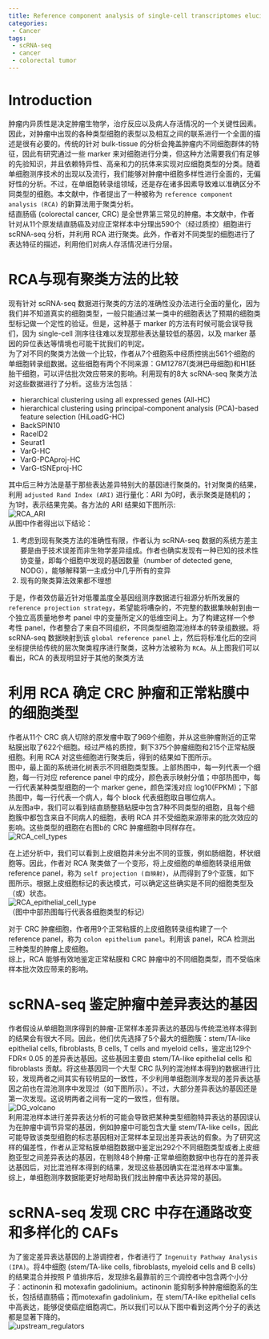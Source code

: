 ```yaml
---
title: Reference component analysis of single-cell transcriptomes elucidates cellular heterogeneity in human colorectal tumors
categories:
 - Cancer
tags:
 - scRNA-seq
 - cancer
 - colorectal tumor
---
```


# Introduction
肿瘤内异质性是决定肿瘤生物学，治疗反应以及病人存活情况的一个关键性因素。因此，对肿瘤中出现的各种类型细胞的表型以及相互之间的联系进行一个全面的描述是很有必要的。传统的针对 bulk-tissue 的分析会掩盖肿瘤内不同细胞群体的特征，因此有研究通过一些 marker 来对细胞进行分类，但这种方法需要我们有足够的先验知识，并且依赖特异性、高亲和力的抗体来实现对应细胞类型的分类。随着单细胞测序技术的出现以及流行，我们能够对肿瘤中细胞多样性进行全面的，无偏好性的分析。不过，在单细胞转录组领域，还是存在诸多因素导致难以准确区分不同类型的细胞。本文献中，作者提出了一种被称为 `reference component analysis (RCA)` 的新算法用于聚类分析。  
结直肠癌 (colorectal cancer, CRC) 是全世界第三常见的肿瘤。本文献中，作者针对从11个原发结直肠癌及对应正常样本中分理出590个（经过质控）细胞进行 
scRNA-seq 分析，并利用 RCA 进行聚类。此外，作者对不同类型的细胞进行了表达特征的描述，利用他们对病人存活情况进行分层。  
  
# RCA与现有聚类方法的比较  
现有针对 scRNA-seq 数据进行聚类的方法的准确性没办法进行全面的量化，因为我们并不知道真实的细胞类型，一般只能通过某一类中的细胞表达了预期的细胞类型标记做一个定性的验证。但是，这种基于 marker 的方法有时候可能会误导我们，因为 single-cell 测序往往难以发现那些表达量较低的基因，以及 marker 基因的异位表达等情境也可能干扰我们的判定。  
为了对不同的聚类方法做一个比较，作者从7个细胞系中经质控挑出561个细胞的单细胞转录组数据。这些细胞有两个不同来源：GM12787(类淋巴母细胞)和H1胚胎干细胞，可以评估批次效应带来的影响。利用现有的8大 scRNA-seq 聚类方法对这些数据进行了分析。这些方法包括：  
* hierarchical clustering using all expressed genes (All-HC)  
* hierarchical clustering using principal-component analysis (PCA)-based feature selection (HiLoadG-HC)  
* BackSPIN10  
* RaceID2  
* Seurat1  
* VarG-HC  
* VarG-PCAproj-HC  
* VarG-tSNEproj-HC  
  
其中后三种方法是基于那些表达差异特别大的基因进行聚类的。针对聚类的结果，利用 `adjusted Rand Index (ARI)` 进行量化：ARI 为0时，表示聚类是随机的；
为1时，表示结果完美。各方法的 ARI 结果如下图所示:  
![RCA_ARI](/img/2018-06-08-RCA/ARI.png)  
从图中作者得出以下结论：  
1. 考虑到现有聚类方法的准确性有限，作者认为 scRNA-seq 数据的系统方差主要是由于技术误差而非生物学差异组成。作者也确实发现有一种已知的技术性协变量，即每个细胞中发现的基因数量（number of detected gene, NODG），能够解释第一主成分中几乎所有的变异  
2. 现有的聚类算法效果都不理想  
  
于是，作者效仿最近针对低覆盖度全基因组测序数据进行祖源分析所发展的 `reference projection strategy`，希望能将嘈杂的，不完整的数据集映射到由一个独立高质量地参考 panel 中的变量所定义的低维空间上。为了构建这样一个参考性 panel，作者整合了来自不同组织，不同类型细胞混池样本的转录组数据。将 scRNA-seq 数据映射到该 `global reference panel` 上，然后将标准化后的空间坐标提供给传统的层次聚类程序进行聚类，这种方法被称为 `RCA`。从上图我们可以看出，RCA 的表现明显好于其他的聚类方法  
  
# 利用 RCA 确定 CRC 肿瘤和正常粘膜中的细胞类型  
作者从11个 CRC 病人切除的原发瘤中取了969个细胞，并从这些肿瘤附近的正常粘膜出取了622个细胞。经过严格的质控，剩下375个肿瘤细胞和215个正常粘膜细胞。利用 RCA 对这些细胞进行聚类后，得到的结果如下图所示。  
图中，最上面的系统进化树表示不同细胞类型簇。上部热图中，每一列代表一个细胞，每一行对应 reference panel 中的成分，颜色表示映射分值；中部热图中，每一行代表某种类型细胞的一个 marker gene，颜色深浅对应 log10(FPKM)；下部热图中，每一行代表一个病人，每个 block 代表细胞取自哪位病人。  
从左图a中，我们可以看到结直肠整肠粘膜中包含7种不同类型的细胞，且每个细胞簇中都包含来自不同病人的细胞，表明 RCA 并不受细胞来源带来的批次效应的影响。这些类型的细胞在右图b的 CRC 肿瘤细胞中同样存在。  
![RCA_cell_types](/img/2018-06-08-RCA/cell_types.png)  
  
在上述分析中，我们可以看到上皮细胞并未分出不同的亚簇，例如肠细胞，杯状细胞等。因此，作者对 RCA 聚类做了一个变形，将上皮细胞的单细胞转录组用做 reference panel，称为 `self projection (自映射)`，从而得到了9个亚簇，如下图所示。根据上皮细胞标记的表达模式，可以确定这些确实是不同的细胞类型及（或）状态。  
![RCA_epithelial_cell_type](/img/2018-06-08-RCA/epithelial_cell_types.png)  
（图中中部热图每行代表各细胞类型的标记）  
  
对于 CRC 肿瘤细胞，作者用9个正常粘膜的上皮细胞转录组构建了一个 reference panel，称为 `colon epithelium panel`。利用该 panel，RCA 检测出三种类型的肿瘤上皮细胞。  
综上，RCA 能够有效地鉴定正常粘膜和 CRC 肿瘤中的不同细胞类型，而不受临床样本批次效应带来的影响。  
  
# scRNA-seq 鉴定肿瘤中差异表达的基因
作者假设从单细胞测序得到的肿瘤-正常样本差异表达的基因与传统混池样本得到的结果会有很大不同。因此，他们优先选择了5个最大的细胞簇：stem/TA-like epithelial cells, fibroblasts, B cells, T cells and myeloid cells，鉴定出129个 FDR≤ 0.05 的差异表达基因。这些基因主要由 stem/TA-like epithelial cells 和 fibroblasts 贡献。将这些基因同一个大型 CRC 队列的混池样本得到的数据进行比较，发现两者之间其实有较明显的一致性，不少利用单细胞测序发现的差异表达基因之前也在混池测序中发现过（如下图所示）。不过，大部分差异表达的基因还是第一次发现。这说明两者之间有一定的一致性，但有限。  
![DG_volcano](/img/2018-06-08-RCA/DG_volcano.png)  
利用混池样本进行差异表达分析的可能会导致把某种类型细胞特异表达的基因误认为在肿瘤中调节异常的基因，例如肿瘤中可能包含大量 stem/TA-like cells，因此可能导致该类型细胞的标志基因相对正常样本呈现出差异表达的假象。为了研究这样的偏差性，作者从正常粘膜单细胞数据中鉴定出292个不同细胞类型或者上皮细胞亚型之间差异表达的基因，在剔除48个肿瘤-正常单细胞数据中也存在的差异表达基因后，对比混池样本得到的结果，发现这些基因确实在混池样本中富集。  
综上，单细胞测序数据能更好地帮助我们找出肿瘤中表达异常的基因。  
  
# scRNA-seq 发现 CRC 中存在通路改变和多样化的 CAFs
为了鉴定差异表达基因的上游调控者，作者进行了 `Ingenuity Pathway Analysis (IPA)`。将4中细胞 (stem/TA-like cells, fibroblasts, myeloid cells and B cells) 的结果混合并按照 P 值排序后，发现排名最靠前的三个调控者中包含两个小分子：actinonin 和 motexafin gadolinium。actinonin 能抑制多种肿瘤细胞系的生长，包括结直肠癌；而motexafin gadolinium，在 stem/TA-like epithelial cells 中高表达，能够促使癌症细胞凋亡。所以我们可以从下图中看到这两个分子的表达都是显著下降的。  
![upstream_regulators](/img/2018-06-08-RCA/IPA.png)  
  


